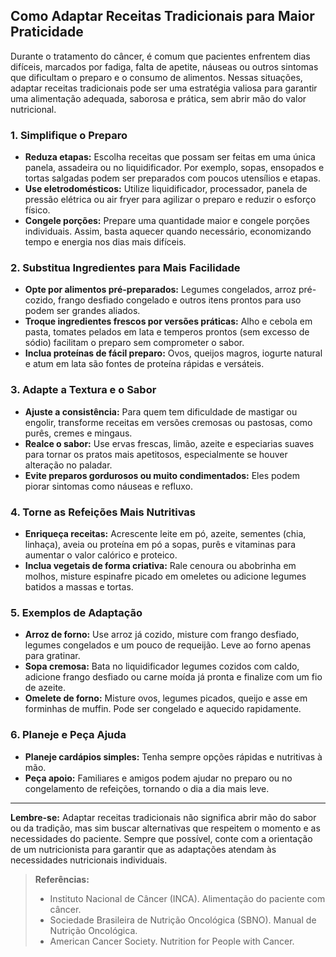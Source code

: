 
## Como Adaptar Receitas Tradicionais para Maior Praticidade

Durante o tratamento do câncer, é comum que pacientes enfrentem dias difíceis, marcados por fadiga, falta de apetite, náuseas ou outros sintomas que dificultam o preparo e o consumo de alimentos. Nessas situações, adaptar receitas tradicionais pode ser uma estratégia valiosa para garantir uma alimentação adequada, saborosa e prática, sem abrir mão do valor nutricional.

### 1. Simplifique o Preparo

- **Reduza etapas:** Escolha receitas que possam ser feitas em uma única panela, assadeira ou no liquidificador. Por exemplo, sopas, ensopados e tortas salgadas podem ser preparados com poucos utensílios e etapas.
- **Use eletrodomésticos:** Utilize liquidificador, processador, panela de pressão elétrica ou air fryer para agilizar o preparo e reduzir o esforço físico.
- **Congele porções:** Prepare uma quantidade maior e congele porções individuais. Assim, basta aquecer quando necessário, economizando tempo e energia nos dias mais difíceis.

### 2. Substitua Ingredientes para Mais Facilidade

- **Opte por alimentos pré-preparados:** Legumes congelados, arroz pré-cozido, frango desfiado congelado e outros itens prontos para uso podem ser grandes aliados.
- **Troque ingredientes frescos por versões práticas:** Alho e cebola em pasta, tomates pelados em lata e temperos prontos (sem excesso de sódio) facilitam o preparo sem comprometer o sabor.
- **Inclua proteínas de fácil preparo:** Ovos, queijos magros, iogurte natural e atum em lata são fontes de proteína rápidas e versáteis.

### 3. Adapte a Textura e o Sabor

- **Ajuste a consistência:** Para quem tem dificuldade de mastigar ou engolir, transforme receitas em versões cremosas ou pastosas, como purês, cremes e mingaus.
- **Realce o sabor:** Use ervas frescas, limão, azeite e especiarias suaves para tornar os pratos mais apetitosos, especialmente se houver alteração no paladar.
- **Evite preparos gordurosos ou muito condimentados:** Eles podem piorar sintomas como náuseas e refluxo.

### 4. Torne as Refeições Mais Nutritivas

- **Enriqueça receitas:** Acrescente leite em pó, azeite, sementes (chia, linhaça), aveia ou proteína em pó a sopas, purês e vitaminas para aumentar o valor calórico e proteico.
- **Inclua vegetais de forma criativa:** Rale cenoura ou abobrinha em molhos, misture espinafre picado em omeletes ou adicione legumes batidos a massas e tortas.

### 5. Exemplos de Adaptação

- **Arroz de forno:** Use arroz já cozido, misture com frango desfiado, legumes congelados e um pouco de requeijão. Leve ao forno apenas para gratinar.
- **Sopa cremosa:** Bata no liquidificador legumes cozidos com caldo, adicione frango desfiado ou carne moída já pronta e finalize com um fio de azeite.
- **Omelete de forno:** Misture ovos, legumes picados, queijo e asse em forminhas de muffin. Pode ser congelado e aquecido rapidamente.

### 6. Planeje e Peça Ajuda

- **Planeje cardápios simples:** Tenha sempre opções rápidas e nutritivas à mão.
- **Peça apoio:** Familiares e amigos podem ajudar no preparo ou no congelamento de refeições, tornando o dia a dia mais leve.

---

**Lembre-se:** Adaptar receitas tradicionais não significa abrir mão do sabor ou da tradição, mas sim buscar alternativas que respeitem o momento e as necessidades do paciente. Sempre que possível, conte com a orientação de um nutricionista para garantir que as adaptações atendam às necessidades nutricionais individuais.

> **Referências:**  
> - Instituto Nacional de Câncer (INCA). Alimentação do paciente com câncer.  
> - Sociedade Brasileira de Nutrição Oncológica (SBNO). Manual de Nutrição Oncológica.  
> - American Cancer Society. Nutrition for People with Cancer.
```
